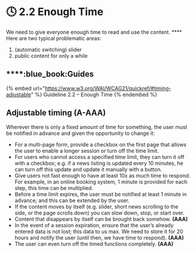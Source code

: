 # 🕓 2.2 Enough Time

We need to give everyone enough time to read and use the content. **** Here are two typical problematic areas:

1. (automatic switching) slider
2. public content for only a while

## ****:blue\_book:**Guides**

{% embed url="https://www.w3.org/WAI/WCAG21/quickref/#timing-adjustable" %}
Guideline 2.2 – Enough Time
{% endembed %}

## Adjustable timing (A-AAA)

Wherever there is only a fixed amount of time for something, the user must be notified in advance and given the opportunity to change it:

* For a multi-page form, provide a checkbox on the first page that allows the user to enable a longer session or turn off the time limit.
* For users who cannot access a specified time limit, they can turn it off with a checkbox; e.g. if a news listing is updated every 10 minutes, he can turn off this update and update it manually with a button.
* Give users not fast enough to have at least 10x as much time to respond. For example, in an online booking system, 1 minute is provided for each step, this time can be multiplied.
* Before a time limit expires, the user must be notified at least 1 minute in advance; and this can be extended by the user.
* If the content moves by itself (e.g. slider, short news scrolling to the side, or the page scrolls down) you can slow down, stop, or start over.
* Content that disappears by itself can be brought back somehow. **(AAA)**
* In the event of a session expiration, ensure that the user’s already entered data is not lost; this data to us max. We need to store it for 20 hours and notify the user (until then, we have time to respond). **(AAA)**
* The user can even turn off the timed functions completely. **(AAA)**
